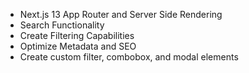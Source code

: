 - Next.js 13 App Router and Server Side Rendering
- Search Functionality
- Create Filtering Capabilities
- Optimize Metadata and SEO
- Create custom filter, combobox, and modal elements

